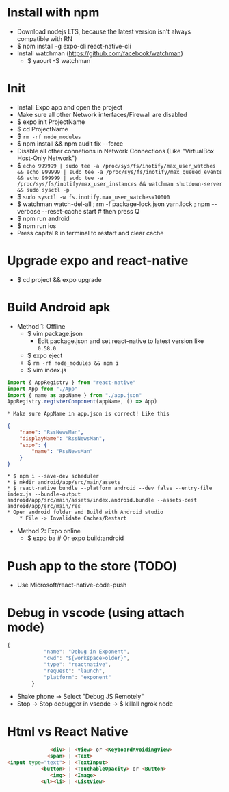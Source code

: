 Install with npm
=====
* Download nodejs LTS, because the latest version isn't always compatible with RN
* $ npm install -g expo-cli react-native-cli
* Install watchman (https://github.com/facebook/watchman)
    * $ yaourt -S watchman

Init
======
* Install Expo app and open the project
* Make sure all other Network interfaces/Firewall are disabled
* $ expo init ProjectName
* $ cd ProjectName
* $ `rm -rf node_modules`
* $ npm install && npm audit fix --force
* Disable all other connetions in Network Connections (Like "VirtualBox Host-Only Network")
* $ `echo 999999 | sudo tee -a /proc/sys/fs/inotify/max_user_watches && echo 999999 | sudo tee -a /proc/sys/fs/inotify/max_queued_events && echo 999999 | sudo tee -a /proc/sys/fs/inotify/max_user_instances && watchman shutdown-server && sudo sysctl -p`
* $ `sudo sysctl -w fs.inotify.max_user_watches=10000`
* $ watchman watch-del-all ; rm -f package-lock.json yarn.lock ; npm --verbose --reset-cache start # then press Q
* $ npm run android
* $ npm run ios
* Press capital `R` in terminal to restart and clear cache

Upgrade expo and react-native
=====
* $ cd project && expo upgrade

Build Android apk
=====
* Method 1: Offline
    * $ vim package.json
        * Edit package.json and set react-native to latest version like `0.58.0`
    * $ expo eject
    * $ `rm -rf node_modules && npm i`
    * $ vim index.js
```js
import { AppRegistry } from "react-native"
import App from "./App"
import { name as appName } from "./app.json"
AppRegistry.registerComponent(appName, () => App)
```
    * Make sure AppName in app.json is correct! Like this
```json
{
    "name": "RssNewsMan",
    "displayName": "RssNewsMan",
    "expo": {
        "name": "RssNewsMan"
    }
}
```
    * $ npm i --save-dev scheduler
    * $ mkdir android/app/src/main/assets
    * $ react-native bundle --platform android --dev false --entry-file index.js --bundle-output android/app/src/main/assets/index.android.bundle --assets-dest android/app/src/main/res
    * Open android folder and Build with Android studio
        * File -> Invalidate Caches/Restart
* Method 2: Expo online
    * $ expo ba # Or expo build:android

Push app to the store (TODO)
=====
* Use Microsoft/react-native-code-push

Debug in vscode (using attach mode)
=====
```js
{
            "name": "Debug in Exponent",
            "cwd": "${workspaceFolder}",
            "type": "reactnative",
            "request": "launch",
            "platform": "exponent"
        }
```
* Shake phone -> Select "Debug JS Remotely"
* Stop -> Stop debugger in vscode -> $ killall ngrok node

Html vs React Native
=====
```html
              <div> | <View> or <KeyboardAvoidingView>
             <span> | <Text>
<input type="text"> | <TextInput>
           <button> | <TouchableOpacity> or <Button>
              <img> | <Image>
           <ul><li> | <ListView>
```
